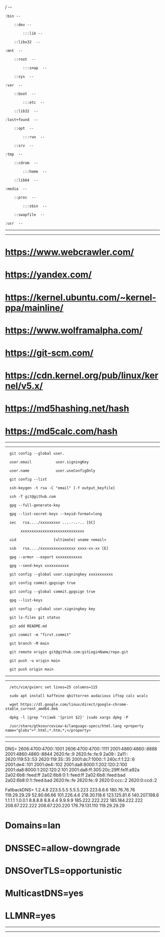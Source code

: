 /    --

    :bin --
    
        ::dev --   
        
            :::lib --
            
        ::libx32  --
        
    :mnt  --
    
        ::root  --
        
            :::snap  --     
            
        ::sys  -- 
        
    :var  --
    
        ::boot  --  
        
            :::etc  --  
            
        ::lib32  --  
        
    :lost+found  -- 
    
        ::opt  --   
        
            :::run  --   
            
        ::srv  --      
        
    :tmp  --
    
        ::cdrom  --  
        
            :::home  -- 
            
        ::lib64  -- 
        
    :media  --      
    
        ::proc  -- 
        
            :::sbin  -- 
            
        ::swapfile  -- 
        
    :usr  --
    
---
***    

#       https://www.webcrawler.com/

#       https://yandex.com/

#       https://kernel.ubuntu.com/~kernel-ppa/mainline/

#       https://www.wolframalpha.com/

#       https://git-scm.com/

#       https://cdn.kernel.org/pub/linux/kernel/v5.x/

#       https://md5hashing.net/hash

#       https://md5calc.com/hash

---
***

      git config --global user.

      user.email           user.signingKey      

      user.name            user.useConfigOnly

      git config --list

      ssh-keygen -t rsa -C "email" [-f output_keyfile]

      ssh -T git@github.com

      gpg --full-generate-key

      gpg --list-secret-keys --keyid-format=long

      sec   rsa..../xxxxxxxxx ....-..-.. [SC]

           xxxxxxxxxxxxxxxxxxxxxxxxxxxxx

      uid                 [ultimate] uname <email>

      ssb   rsa..../xxxxxxxxxxxxxxxx xxxx-xx-xx [E]

      gpg --armor --export xxxxxxxxxxxx

      gpg --send-keys xxxxxxxxxxx

      git config --global user.signingkey xxxxxxxxxxx

      git config commit.gpgsign true

      git config --global commit.gpgsign true

      gpg --list-keys

      git config --global user.signingkey key

      git ls-files git status

      git add README.md

      git commit -m "first.commit"

      git branch -M main

      git remote origin git@github.com:gitLoginName/repo.git

      git push -u origin main

      git push origin main

---
***

      /etc/vim/gvimrc set lines=25 columns=115

      sudo apt install kaffeine qbittorren audacious iftop calc wcalc

      wget https://dl.google.com/linux/direct/google-chrome-stable_current_amd64.deb

      dpkg -l |grep ^rc|awk '{print $2}' |sudo xargs dpkg -P 

      /usr/share/gtksourceview-4/language-specs/html.lang <property name="globs">*.html;*.htm;*;</property>

---
***

 DNS= 2606:4700:4700::1001 2606:4700:4700::1111 2001:4860:4860::8888 2001:4860:4860::8844 2620:fe::9 2620:fe::fe:9 2a09:: 2a11:: 2620:119:53::53 2620:119:35::35 2001:dc7:1000::1 240c:f:1:22::6 2001:de4::101 2001:de4::102 2001:da8:8000:1:202:120:2:100 2001:da8:8000:1:202:120:2:101 2001:da8:ff:305:20c:29ff:fe1f:a92a 2a02:6b8::feed:ff 2a02:6b8:0:1::feed:ff 2a02:6b8::feed:bad 2a02:6b8:0:1::feed:bad 2620:fe::fe 2620:fe::9 2620:0:ccc::2 2620:0:ccd::2 

 FallbackDNS= 1.2.4.8 223.5.5.5 5.5.5.223 223.6.6.6 180.76.76.76 119.29.29.29 52.80.66.66 101.226.4.6 218.30.118.6 123.125.81.6 140.207.198.6 1.1.1.1 1.0.0.1 8.8.8.8 8.8.4.4 9.9.9.9 185.222.222.222 185.184.222.222 208.67.222.222 208.67.220.220 178.79.131.110 119.29.29.29

#      Domains=lan
#      DNSSEC=allow-downgrade
#      DNSOverTLS=opportunistic
#      MulticastDNS=yes
#      LLMNR=yes

---
***









